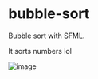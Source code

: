 # bubble-sort
Bubble sort with SFML.

It sorts numbers lol

![image](https://user-images.githubusercontent.com/72560594/146905413-6f2dd24a-d2f0-48e7-ac47-d11dc53917d6.png)
